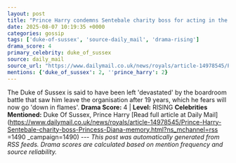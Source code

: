 ```yaml
---
layout: post
title: "Prince Harry condemns Sentebale charity boss for acting in the 'poorest taste' by referencing Princess Diana after she won control of duke's 'life's work' that royal fears will 'go down in flames'"
date: 2025-08-07 10:19:35 +0000
categories: gossip
tags: ['duke-of-sussex', 'source-daily_mail', 'drama-rising']
drama_score: 4
primary_celebrity: duke_of_sussex
source: daily_mail
source_url: "https://www.dailymail.co.uk/news/royals/article-14978545/Prince-Harry-Sentebale-charity-boss-Princess-Diana-memory.html?ns_mchannel=rss&1490&campaign=1490"
mentions: {'duke_of_sussex': 2, ''prince_harry': 2}
---
```


The Duke of Sussex is said to have been left 'devastated' by the boardroom battle that saw him leave the organisation after 19 years, which he fears will now go 'down in flames'. **Drama Score:** 4 | **Level:** RISING **Celebrities Mentioned:** Duke Of Sussex, Prince Harry [Read full article at Daily Mail](https://www.dailymail.co.uk/news/royals/article-14978545/Prince-Harry-Sentebale-charity-boss-Princess-Diana-memory.html?ns_mchannel=rss =1490 _campaign=1490) --- *This post was automatically generated from RSS feeds. Drama scores are calculated based on mention frequency and source reliability.*